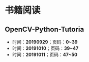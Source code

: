 # 书籍阅读
## OpenCV-Python-Tutoria
+ 时间：**20190929**；页码：**0~39**
+ 时间：**20191010**；页码：**39~47**
+ 时间：**20191011**；页码：**47~50**
